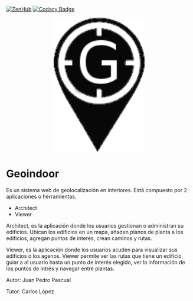[![ZenHub](https://raw.githubusercontent.com/ZenHubIO/support/master/zenhub-badge.png)](https://zenhub.com)
[![Codacy Badge](https://api.codacy.com/project/badge/Grade/16aa07e190b74784a78b31d268ef4b4a)](https://www.codacy.com/app/jppasvit/geo-indoor?utm_source=github.com&amp;utm_medium=referral&amp;utm_content=jppasvit/geo-indoor&amp;utm_campaign=Badge_Grade)

<div align="center">
 <img src="geoindoor/architect/images/logo.png" width="250" > 
</div>
<h1>Geoindoor</h1>

Es un sistema web de geolocalización en interiores. Está compuesto por 2 aplicaciones o herramientas.

+ Architect
+ Viewer

Architect, es la aplicación donde los usuarios gestionan o administran su edificios. Ubican los edificios en un mapa, añaden planos de planta a los edificios, agregan puntos de interés, crean caminos y rutas.

Viewer, es la aplicación donde los usuarios acuden para visualizar sus edificios o los agenos. Viewer permite ver las rutas que tiene un edificio, guiar a al usuario hasta un punto de interés elegido, ver la información de los puntos de intrés y navegar entre plantas.


Autor: Juan Pedro Pascual

Tutor: Carlos López
